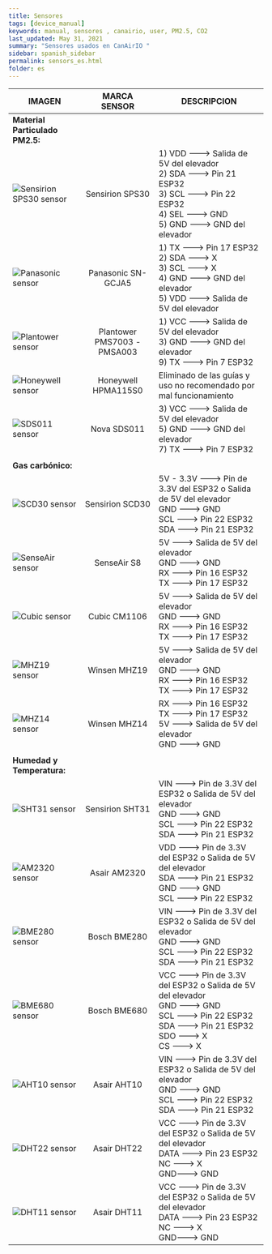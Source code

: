 ```yaml
---
title: Sensores
tags: [device_manual]
keywords: manual, sensores , canairio, user, PM2.5, CO2
last_updated: May 31, 2021
summary: "Sensores usados en CanAirIO "
sidebar: spanish_sidebar
permalink: sensors_es.html 
folder: es
---
```


| IMAGEN           | MARCA SENSOR     | DESCRIPCION     |
| ---------------- |:----------------:| -----------|
|**Material Particulado PM2.5:**|
| ![Sensirion SPS30 sensor](https://github.com/kike-canaries/docs/blob/main/images/sensors_sensirion_sps30.jpg)|Sensirion SPS30|1) VDD ---> Salida de 5V del elevador<br>2) SDA ---> Pin 21 ESP32<br>3) SCL ---> Pin 22 ESP32<br>4) SEL ---> GND<br>5) GND ---> GND del elevador|
|![Panasonic sensor](https://github.com/kike-canaries/docs/blob/main/images/sensors_panasonic.jpg)|Panasonic SN-GCJA5|1) TX ---> Pin 17 ESP32<br>2) SDA ---> X<br>3) SCL ---> X<br>4) GND ---> GND del elevador<br>5) VDD ---> Salida de 5V del elevador|
|![Plantower sensor](https://github.com/kike-canaries/docs/blob/main/images/sensors_plantower.jpg)|Plantower PMS7003 - PMSA003|1) VCC ---> Salida de 5V del elevador<br>3) GND ---> GND del elevador<br>9) TX ---> Pin 7 ESP32|
|![Honeywell sensor](https://github.com/kike-canaries/docs/blob/main/images/sensors_honeywell.jpg)|Honeywell HPMA115S0|Eliminado de las guías y uso no recomendado por mal funcionamiento|
|![SDS011 sensor](https://github.com/kike-canaries/docs/blob/main/images/sensors_sds011.jpg)|Nova SDS011|3) VCC ---> Salida de 5V del elevador<br>5) GND ---> GND del elevador<br>7) TX ---> Pin 7 ESP32|
||
|**Gas carbónico:**|
| ![SCD30 sensor](https://github.com/kike-canaries/docs/blob/main/images/sensors_scd30.jpg)|Sensirion SCD30|5V - 3.3V ---> Pin de 3.3V del ESP32 o Salida de 5V del elevador<br>GND ---> GND<br>SCL ---> Pin 22 ESP32<br>SDA ---> Pin 21 ESP32<br>|
| ![SenseAir sensor](https://github.com/kike-canaries/docs/blob/main/images/sensors_senseair_s8.jpg)|SenseAir S8|5V ---> Salida de 5V del elevador<br>GND ---> GND<br>RX ---> Pin 16 ESP32<br>TX ---> Pin 17 ESP32|
| ![Cubic sensor](https://github.com/kike-canaries/docs/blob/main/images/sensors_cubic.jpg)|Cubic CM1106|5V ---> Salida de 5V del elevador<br>GND ---> GND<br>RX ---> Pin 16 ESP32<br>TX ---> Pin 17 ESP32|
| ![MHZ19 sensor](https://github.com/kike-canaries/docs/blob/main/images/sensors_mhz19.jpg)|Winsen MHZ19|5V ---> Salida de 5V del elevador<br>GND ---> GND<br>RX ---> Pin 16 ESP32<br>TX ---> Pin 17 ESP32|
|![MHZ14 sensor](https://github.com/kike-canaries/docs/blob/main/images/sensors_mhz14.jpg)|Winsen MHZ14|RX ---> Pin 16 ESP32<br>TX ---> Pin 17 ESP32<br>5V ---> Salida de 5V del elevador<br>GND ---> GND|
||
|**Humedad y Temperatura:**|
| ![SHT31 sensor](https://github.com/kike-canaries/docs/blob/main/images/sensors_sht31.jpg)|Sensirion SHT31|VIN ---> Pin de 3.3V del ESP32 o Salida de 5V del elevador<br>GND ---> GND<br>SCL ---> Pin 22 ESP32<br>SDA ---> Pin 21 ESP32|
| ![AM2320 sensor](https://github.com/kike-canaries/docs/blob/main/images/sensors_am2320.jpg)|Asair AM2320|VDD ---> Pin de 3.3V del ESP32 o Salida de 5V del elevador<br>SDA ---> Pin 21 ESP32<br>GND ---> GND<br>SCL ---> Pin 22 ESP32|
| ![BME280 sensor](https://github.com/kike-canaries/docs/blob/main/images/sensors_bme280.jpg)|Bosch BME280|VIN ---> Pin de 3.3V del ESP32 o Salida de 5V del elevador<br>GND ---> GND<br>SCL ---> Pin 22 ESP32<br>SDA ---> Pin 21 ESP32|
| ![BME680 sensor](https://github.com/kike-canaries/docs/blob/main/images/sensors_bme680.jpg)|Bosch BME680|VCC ---> Pin de 3.3V del ESP32 o Salida de 5V del elevador<br>GND ---> GND<br>SCL ---> Pin 22 ESP32<br>SDA ---> Pin 21 ESP32<br>SDO ---> X<br>CS ---> X|
| ![AHT10 sensor](https://github.com/kike-canaries/docs/blob/main/images/sensors_aht10.jpg)|Asair AHT10|VIN ---> Pin de 3.3V del ESP32 o Salida de 5V del elevador<br>GND ---> GND<br>SCL ---> Pin 22 ESP32<br>SDA ---> Pin 21 ESP32|
| ![DHT22 sensor](https://github.com/kike-canaries/docs/blob/main/images/sensors_dht22.jpg)|Asair DHT22|VCC ---> Pin de 3.3V del ESP32 o Salida de 5V del elevador<br>DATA ---> Pin 23 ESP32<br>NC ---> X<br>GND---> GND|
| ![DHT11 sensor](https://github.com/kike-canaries/docs/blob/main/images/sensors_dht11.jpg)|Asair DHT11|VCC ---> Pin de 3.3V del ESP32 o Salida de 5V del elevador<br>DATA ---> Pin 23 ESP32<br>NC ---> X<br>GND---> GND|
